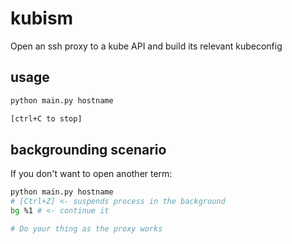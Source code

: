 # kubism

Open an ssh proxy to a kube API and build its relevant kubeconfig

## usage

```bash
python main.py hostname

[ctrl+C to stop]
```

## backgrounding scenario

If you don't want to open another term:

```bash
python main.py hostname
# [Ctrl+Z] <- suspends process in the background
bg %1 # <- continue it

# Do your thing as the proxy works
```
